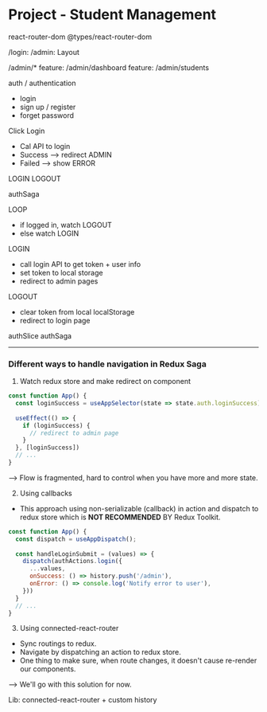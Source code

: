 # Project - Student Management

react-router-dom
@types/react-router-dom

/login:
/admin: Layout

/admin/*
feature: /admin/dashboard
feature: /admin/students

auth / authentication
- login
- sign up / register
- forget password

Click Login
- Cal API to login
- Success --> redirect ADMIN
- Failed --> show ERROR

LOGIN
LOGOUT

authSaga

LOOP
- if logged in, watch LOGOUT
- else watch LOGIN

LOGIN
- call login API to get token + user info
- set token to local storage
- redirect to admin pages

LOGOUT
- clear token from local localStorage
- redirect to login page

authSlice
authSaga

----

### Different ways to handle navigation in Redux Saga

1. Watch redux store and make redirect on component

```jsx
const function App() {
  const loginSuccess = useAppSelector(state => state.auth.loginSuccess)
  
  useEffect(() => {
    if (loginSuccess) {
      // redirect to admin page
    }
  }, [loginSuccess])
  // ...
}
```
--> Flow is fragmented, hard to control when you have more and more state.

2. Using callbacks

- This approach using non-serializable (callback) in action and dispatch to redux store which is **NOT RECOMMENDED** BY Redux Toolkit.

```jsx
const function App() {
  const dispatch = useAppDispatch();
  
  const handleLoginSubmit = (values) => {
    dispatch(authActions.login({
      ...values,
      onSuccess: () => history.push('/admin'),
      onError: () => console.log('Notify error to user'),
    }))
  }
  // ...
}
```

3. Using connected-react-router

- Sync routings to redux.
- Navigate by dispatching an action to redux store.
- One thing to make sure, when route changes, it doesn't cause re-render our components.

--> We'll go with this solution for now.

Lib: connected-react-router + custom history